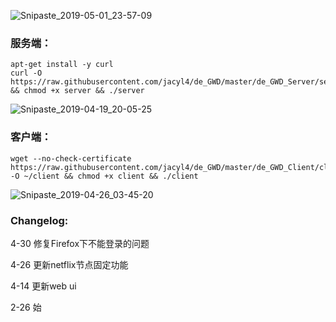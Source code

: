 ![Snipaste_2019-05-01_23-57-09](https://i.loli.net/2019/05/01/5cc9c1ee8ec61.png)

### 服务端：
```
apt-get install -y curl
curl -O https://raw.githubusercontent.com/jacyl4/de_GWD/master/de_GWD_Server/server && chmod +x server && ./server
```
![Snipaste_2019-04-19_20-05-25](https://i.loli.net/2019/04/19/5cb9b9980b216.png)

### 客户端：
```
wget --no-check-certificate https://raw.githubusercontent.com/jacyl4/de_GWD/master/de_GWD_Client/client -O ~/client && chmod +x client && ./client
```
![Snipaste_2019-04-26_03-45-20](https://i.loli.net/2019/04/26/5cc20e5e9d6f7.png)

### Changelog:

4-30 修复Firefox下不能登录的问题

4-26 更新netflix节点固定功能

4-14 更新web ui

2-26 始